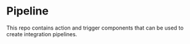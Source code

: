 # Pipeline

This repo contains action and trigger components that can be used to create integration pipelines.
